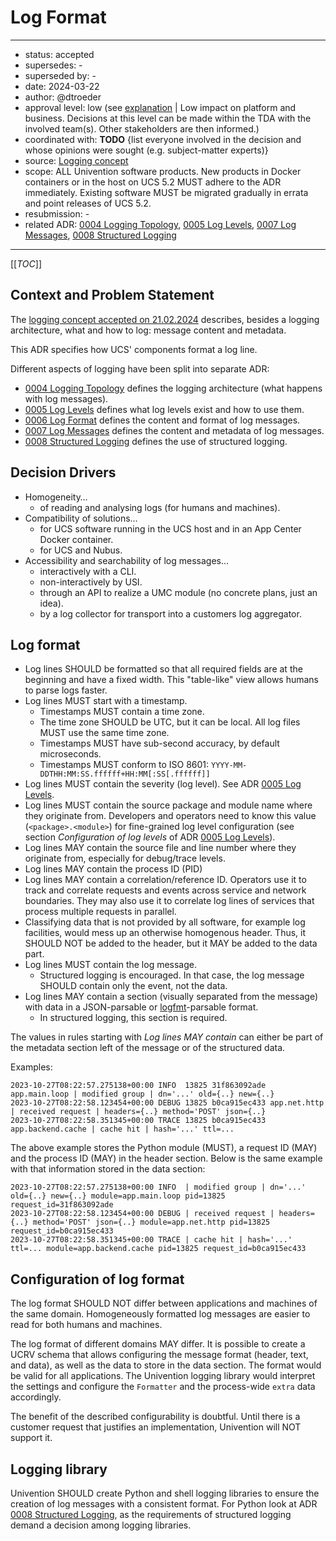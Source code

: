 # Log Format

<!--
- Max line length: 120
- Each sentence on a new line for better diffs
-->

---

- status: accepted
- supersedes: -
- superseded by: -
- date: 2024-03-22
- author: @dtroeder
- approval level: low (see [explanation](https://git.knut.univention.de/univention/decision-records/-/blob/main/adr-template.md?ref_type=heads&plain=1#L19) | Low impact on platform and business. Decisions at this level can be made within the TDA with the involved team(s). Other stakeholders are then informed.)
- coordinated with: **TODO** {list everyone involved in the decision and whose opinions were sought (e.g. subject-matter experts)}
- source: [Logging concept](logging/logging_concept.md)
- scope: ALL Univention software products.
  New products in Docker containers or in the host on UCS 5.2 MUST adhere to the ADR immediately.
  Existing software MUST be migrated gradually in errata and point releases of UCS 5.2.
- resubmission: -
- related ADR: [0004 Logging Topology](0004-logging-topology.md), [0005 Log Levels](0005-log-levels.md), [0007 Log Messages](0007-log-messages.md), [0008 Structured Logging](0008-structured-logging.md)

---

[[_TOC_]]

## Context and Problem Statement

The [logging concept accepted on 21.02.2024](logging/logging_concept.md)
describes, besides a logging architecture, what and how to log: message content and metadata.

This ADR specifies how UCS' components format a log line.

Different aspects of logging have been split into separate ADR:

- [0004 Logging Topology](0004-logging-topology.md) defines the logging architecture (what happens with log messages).
- [0005 Log Levels](0005-log-levels.md) defines what log levels exist and how to use them.
- [0006 Log Format](0006-log-format.md) defines the content and format of log messages.
- [0007 Log Messages](0007-log-messages.md) defines the content and metadata of log messages.
- [0008 Structured Logging](0008-structured-logging.md) defines the use of structured logging.

## Decision Drivers

- Homogeneity…
  - of reading and analysing logs (for humans and machines).
- Compatibility of solutions…
  - for UCS software running in the UCS host and in an App Center Docker container.
  - for UCS and Nubus.
- Accessibility and searchability of log messages…
  - interactively with a CLI.
  - non-interactively by USI.
  - through an API to realize a UMC module (no concrete plans, just an idea).
  - by a log collector for transport into a customers log aggregator.

## Log format

- Log lines SHOULD be formatted so that all required fields are at the beginning and have a fixed width.
  This "table-like" view allows humans to parse logs faster.
- Log lines MUST start with a timestamp.
  - Timestamps MUST contain a time zone.
  - The time zone SHOULD be UTC, but it can be local. All log files MUST use the same time zone.
  - Timestamps MUST have sub-second accuracy, by default microseconds.
  - Timestamps MUST conform to ISO 8601: `YYYY-MM-DDTHH:MM:SS.ffffff+HH:MM[:SS[.ffffff]]`
- Log lines MUST contain the severity (log level). See ADR [0005 Log Levels](0005-log-levels.md).
- Log lines MUST contain the source package and module name where they originate from.
  Developers and operators need to know this value (`<package>.<module>`) for fine-grained log level
  configuration (see section _Configuration of log levels_ of ADR [0005 Log Levels](0005-log-levels.md)).
- Log lines MAY contain the source file and line number where they originate from, especially for debug/trace levels.
- Log lines MAY contain the process ID (PID)
- Log lines MAY contain a correlation/reference ID. Operators use it to track and correlate requests and
  events across service and network boundaries. They may also use it to correlate log lines of services
  that process multiple requests in parallel.
- Classifying data that is not provided by all software, for example log facilities, would mess up an
  otherwise homogenous header.
  Thus, it SHOULD NOT be added to the header, but it MAY be added to the data part.
- Log lines MUST contain the log message.
  - Structured logging is encouraged.
    In that case, the log message SHOULD contain only the event, not the data.
- Log lines MAY contain a section (visually separated from the message) with data in a JSON-parsable
  or [logfmt](https://brandur.org/logfmt)-parsable format.
  - In structured logging, this section is required.

The values in rules starting with _Log lines MAY contain_ can either be part of the metadata section
left of the message or of the structured data.

Examples:

```text
2023-10-27T08:22:57.275138+00:00 INFO  13825 31f863092ade app.main.loop | modified group | dn='...' old={..} new={..}
2023-10-27T08:22:58.123454+00:00 DEBUG 13825 b0ca915ec433 app.net.http | received request | headers={..} method='POST' json={..}
2023-10-27T08:22:58.351345+00:00 TRACE 13825 b0ca915ec433 app.backend.cache | cache hit | hash='...' ttl=...
```

The above example stores the Python module (MUST), a request ID (MAY) and the process ID (MAY) in the header section.
Below is the same example with that information stored in the data section:

```text
2023-10-27T08:22:57.275138+00:00 INFO  | modified group | dn='...' old={..} new={..} module=app.main.loop pid=13825  request_id=31f863092ade
2023-10-27T08:22:58.123454+00:00 DEBUG | received request | headers={..} method='POST' json={..} module=app.net.http pid=13825 request_id=b0ca915ec433
2023-10-27T08:22:58.351345+00:00 TRACE | cache hit | hash='...' ttl=... module=app.backend.cache pid=13825 request_id=b0ca915ec433
```

## Configuration of log format

The log format SHOULD NOT differ between applications and machines of the same domain.
Homogeneously formatted log messages are easier to read for both humans and machines.

The log format of different domains MAY differ.
It is possible to create a UCRV schema that allows configuring the message format
(header, text, and data), as well as the data to store in the data section.
The format would be valid for all applications.
The Univention logging library would interpret the settings and configure the `Formatter`
and the process-wide `extra` data accordingly.

The benefit of the described configurability is doubtful.
Until there is a customer request that justifies an implementation, Univention will NOT support it.

## Logging library

Univention SHOULD create Python and shell logging libraries to ensure the creation of log messages with
a consistent format.
For Python look at ADR [0008 Structured Logging](0008-structured-logging.md), as the requirements of
structured logging demand a decision among logging libraries.
